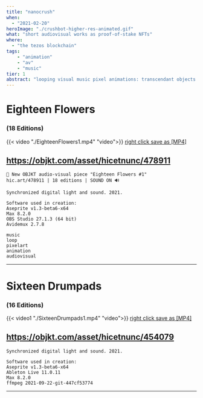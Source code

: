 ```yaml
---
title: "nanocrush"
when: 
  - "2021-02-20"
heroImage: "./crushbot-higher-res-animated.gif"
what: "short audiovisual works as proof-of-stake NFTs"
where:
  - "the tezos blockchain"
tags: 
    - "animation"
    - "av"
    - "music"
tier: 1
abstract: "looping visual music pixel animations: transcendant objects of quantum value in the style of the 2021 pandemic and nft stampede" 
---
```


# Eighteen Flowers
### (18 Editions) 

{{< video "./EighteenFlowers1.mp4" "video">}}
[right click save as [MP4]](./EighteenFlowers1.mp4) 

## https://objkt.com/asset/hicetnunc/478911

~~~
🌻 New OBJKT audio-visual piece "Eighteen Flowers #1"
hic.art/478911 | 18 editions | SOUND ON 🔊

Synchronized digital light and sound. 2021.

Software used in creation:
Aseprite v1.3-beta6-x64
Max 8.2.0
OBS Studio 27.1.3 (64 bit)
Avidemux 2.7.8

music
loop
pixelart
animation
audiovisual
~~~

---

# Sixteen Drumpads
### (16 Editions)

{{< video1 "./SixteenDrumpads1.mp4" "video">}}
[right click save as [MP4]](./SixteenDrumpads.mp4) 

## https://objkt.com/asset/hicetnunc/454079

~~~
Synchronized digital light and sound. 2021. 

Software used in creation: 
Aseprite v1.3-beta6-x64 
Ableton Live 11.0.11 
Max 8.2.0 
ffmpeg 2021-09-22-git-447cf53774
~~~

---




